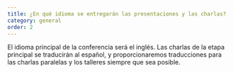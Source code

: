 ```yaml
---
title: ¿En qué idioma se entregarán las presentaciones y las charlas?
category: general
order: 2
---
```


El idioma principal de la conferencia será el inglés. Las charlas de la etapa principal se traducirán al español, y proporcionaremos traducciones para las charlas paralelas y los talleres siempre que sea posible.
